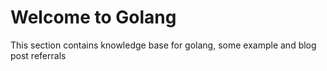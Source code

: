 # Welcome to Golang

This section contains knowledge base for golang, some example and blog post referrals